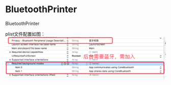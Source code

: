 # BluetoothPrinter
BluetoothPrinter

plist文件配置如图：![plist配置](https://github.com/diankuanghuolong/BluetoothPrinter/blob/master/BluetoothPrinter/showImages/Pasted%20Graphic.png)
